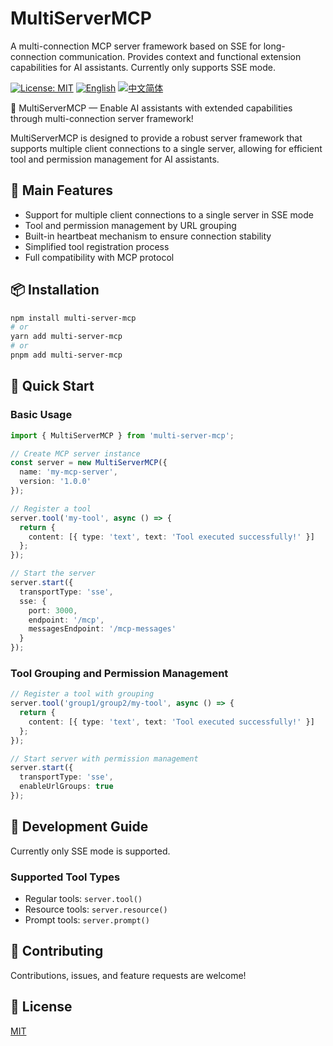 # MultiServerMCP

A multi-connection MCP server framework based on SSE for long-connection communication. Provides context and functional extension capabilities for AI assistants.
Currently only supports SSE mode.

[![License: MIT](https://img.shields.io/badge/License-MIT-yellow.svg)](https://opensource.org/licenses/MIT)
[![English](https://img.shields.io/badge/Language-English-blue)](README.md)
[![中文简体](https://img.shields.io/badge/Language-简体中文-red)](README_zh.md)

🚀 MultiServerMCP — Enable AI assistants with extended capabilities through multi-connection server framework!

MultiServerMCP is designed to provide a robust server framework that supports multiple client connections to a single server, allowing for efficient tool and permission management for AI assistants.

## 🌟 Main Features

- Support for multiple client connections to a single server in SSE mode
- Tool and permission management by URL grouping
- Built-in heartbeat mechanism to ensure connection stability
- Simplified tool registration process
- Full compatibility with MCP protocol

## 📦 Installation

```bash
npm install multi-server-mcp
# or
yarn add multi-server-mcp
# or
pnpm add multi-server-mcp
```

## 🚀 Quick Start

### Basic Usage

```typescript
import { MultiServerMCP } from 'multi-server-mcp';

// Create MCP server instance
const server = new MultiServerMCP({
  name: 'my-mcp-server',
  version: '1.0.0'
});

// Register a tool
server.tool('my-tool', async () => {
  return {
    content: [{ type: 'text', text: 'Tool executed successfully!' }]
  };
});

// Start the server
server.start({
  transportType: 'sse',
  sse: {
    port: 3000,
    endpoint: '/mcp',
    messagesEndpoint: '/mcp-messages'
  }
});
```

### Tool Grouping and Permission Management

```typescript
// Register a tool with grouping
server.tool('group1/group2/my-tool', async () => {
  return {
    content: [{ type: 'text', text: 'Tool executed successfully!' }]
  };
});

// Start server with permission management
server.start({
  transportType: 'sse',
  enableUrlGroups: true
});
```

## 🔧 Development Guide

Currently only SSE mode is supported.

### Supported Tool Types

- Regular tools: `server.tool()`
- Resource tools: `server.resource()`
- Prompt tools: `server.prompt()`

## 🤝 Contributing

Contributions, issues, and feature requests are welcome!

## 📄 License

[MIT](LICENSE)
